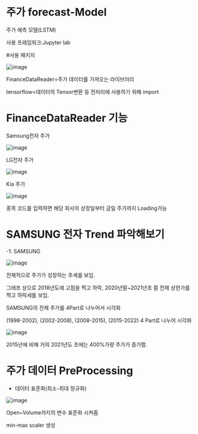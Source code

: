 # 주가 forecast-Model

주가 예측 모델(LSTM)

사용 프레임워크:Jupyter lab

#사용 패키지

![image](https://user-images.githubusercontent.com/104436260/209777192-fea91ce3-5ec3-4818-a932-668fff671a6a.png)

FinanceDataReader=주가 데이터를 가져오는 라이브러리

tensorflow=데이터의 Tensor변환 등 전처리에 사용하기 위해 import

# FinanceDataReader 기능

Samsung전자 주가

![image](https://user-images.githubusercontent.com/104436260/209778000-92a0b0a6-b92d-4930-873b-350966ef557b.png)

LG전자 주가

![image](https://user-images.githubusercontent.com/104436260/209778083-3d51e2fe-b7ea-4d7e-9059-8b755af46cb6.png)

Kia 주가

![image](https://user-images.githubusercontent.com/104436260/209778117-84ccefc7-1068-4537-ba68-c2cb5003c930.png)

종목 코드를 입력하면 해당 회사의 상장일부터 금일 주가까지 Loading가능

# SAMSUNG 전자 Trend 파악해보기

-1. SAMSUNG

![image](https://user-images.githubusercontent.com/104436260/209778563-d04a9434-ca74-4b23-97ba-740901f6778c.png)

전체적으로 주가가 성장하는 추세를 보임.

그래프 상으로 2018년도에 고점을 찍고 하락, 2020년말~2021년초 쯤 전체 상한가를 찍고 하락세를 보임.

SAMSUNG의 전체 주가를 4Part로 나누어서 시각화

(1998-2002), (2002-2008), (2008-2015), (2015-2022) 4 Part로 나누어 시각화

![image](https://user-images.githubusercontent.com/104436260/209779297-b1375355-ccd4-4cae-b2b9-a0f1f9c8ea7d.png)

2015년에 비해 거의 2021년도 초에는 400%가량 주가가 증가함.

# 주가 데이터 PreProcessing

- 데이터 표준화(최소-최대 정규화)

![image](https://user-images.githubusercontent.com/104436260/209780124-348d8a5b-212c-4153-a425-92ff39a0d3e1.png)

Open~Volume까지의 변수 표준화 시켜줌

min-max scaler 생성

